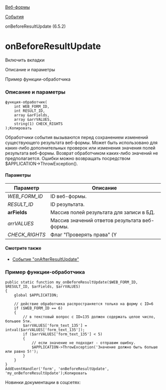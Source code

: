 [Веб-формы](/api_help/form/index.php)

[События](/api_help/form/events/index.php)

onBeforeResultUpdate (6.5.2)

onBeforeResultUpdate
====================

Включить вкладки

Описание и параметры

Пример функции-обработчика

### Описание и параметры

```
функция-обработчик(
	int WEB_FORM_ID,
	int RESULT_ID,
	array &arFields,
	array &arrVALUES,
	string(1) CHECK_RIGHTS
);Копировать
```

Обработчики события вызываются перед сохранением изменений существующего результата веб-формы. Может быть использовано для каких-либо дополнительных проверок или изменения значения полей результата веб-формы. Возврат обработчиком каких-либо значений не предполагается. Ошибки можно возвращать посредством $APPLICATION->ThrowException().

#### Параметры

| Параметр | Описание |
| --- | --- |
| *WEB\_FORM\_ID* | ID веб-формы. |
| *RESULT\_ID* | ID результата. |
| **arFields** | Массив полей результата для записи в БД. |
| *arrVALUES* | Массив значений ответов результата веб-формы. |
| *CHECK\_RIGHTS* | Флаг "Проверять права" (Y|N). |

#### Смотрите также

* [Событие "onAfterResultUpdate"](/api_help/form/events/onafterresultupdate.php)

### Пример функции-обработчика

```
public static function my_onBeforeResultUpdate($WEB_FORM_ID, $RESULT_ID, $arFields, $arrVALUES)
{
	global $APPLICATION;
  
	// действие обработчика распространяется только на форму с ID=6
	if ($WEB_FORM_ID == 6) 
	{
		// в текстовый вопрос с ID=135 должен содержать целое число, большее 5ти.
		$arrVALUES['form_text_135'] = intval($arrVALUES['form_text_135']);
		if ($arrVALUES['form_text_135'] < 5)
		{
			// если значение не подходит - отправим ошибку.
			$APPLICATION->ThrowException('Значение должно быть больше или равно 5!');
		}
	}
}
AddEventHandler('form', 'onBeforeResultUpdate', 'my_onBeforeResultUpdate');Копировать
```

Новинки документации в соцсетях: